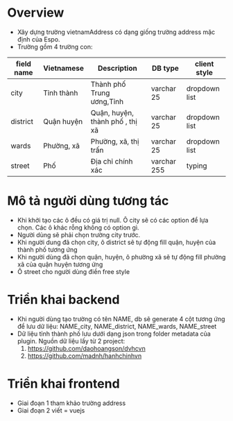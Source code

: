 # Overview

- Xây dựng trường vietnamAddress có dạng giống trường address mặc định của Espo. 
- Trường gồm 4 trường con:
   
| field name | Vietnamese | Description | DB type | client style
| --- | --- | --- | --- | ---
| city | Tỉnh thành | Thành phố Trung ương,Tỉnh | varchar 25 | dropdown list
| district | Quận huyện | Quận, huyện, thành phố , thị xã | varchar 25 | dropdown list
| wards | Phường, xã | Phường, xã, thị trấn | varchar 25 | dropdown list
| street | Phố | Địa chỉ chính xác | varchar 255 | typing

# Mô tả người dùng tương tác

- Khi khởi tạo các ô đều có giá trị null. Ô city sẽ có các option để lựa chọn. Các ô khác rỗng không có option gì.
- Người dùng sẽ phải chọn trường city trước. 
- Khi người dung đã chọn city, ô district sẽ tự động fill quận, huyện của thành phố tương ứng
- Khi người dùng đã chọn quận, huyện, ô phường xã sẽ tự động fill phường xã của quận huyện tương ứng
- Ô street cho người dùng điền free style

# Triển khai backend

- Khi người dùng tạo trường có tên NAME, db sẽ generate 4 cột tương ứng để lưu dữ liệu: NAME_city, NAME_district, NAME_wards, NAME_street
- Dữ liệu tỉnh thành phố lưu dưới dạng json trong folder metadata của plugin. Nguồn dữ liệu lấy từ 2 project:
    1. https://github.com/daohoangson/dvhcvn  
    2. https://github.com/madnh/hanhchinhvn

# Triển khai frontend

- Giai đoạn 1 tham khảo trường address
- Giai đoạn 2 viết = vuejs
